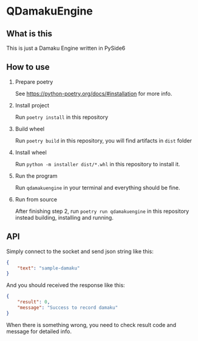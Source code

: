 # QDamakuEngine

## What is this

This is just a Damaku Engine written in PySide6


## How to use

1. Prepare poetry

    See https://python-poetry.org/docs/#installation for more info.

2. Install project

    Run `poetry install` in this repository

3. Build wheel

    Run `poetry build` in this repository, you will find artifacts in `dist` folder

4. Install wheel

    Run `python -m installer dist/*.whl` in this repository to install it.

5. Run the program

    Run `qdamakuengine` in your terminal and everything should be fine.

6. Run from source

    After finishing step 2, run `poetry run qdamakuengine` in this repository instead building, installing and running.


## API

Simply connect to the socket and send json string like this:
```json
{
    "text": "sample-damaku"
}
```
And you should received the response like this:
```json
{
    "result": 0,
    "message": "Success to record damaku"
}
```
When there is something wrong, you need to check result code and message for detailed info.